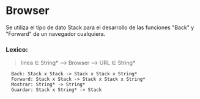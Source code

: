 # Browser

Se utiliza el tipo de dato Stack para el desarrollo de las funciones "Back" y "Forward" de un navegador cualquiera.

### Lexico:

> linea ∈ String* --> Browser --> URL ∈ String*

```
  Back: Stack x Stack -> Stack x Stack x String*
  Forward: Stack x Stack -> Stack x Stack x String*
  Mostrar: String* -> String*
  Guardar: Stack x String* -> Stack
```
